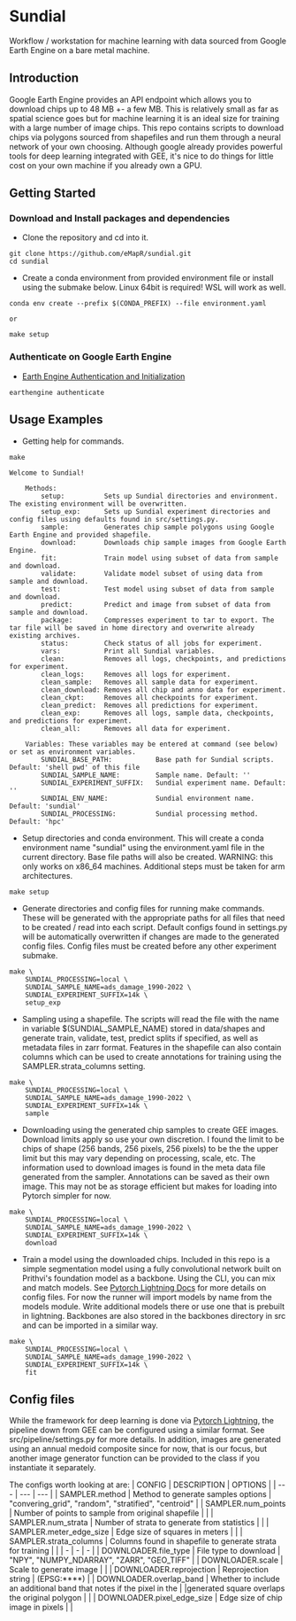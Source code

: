 # Sundial
Workflow / workstation for machine learning with data sourced from Google Earth Engine on a bare metal machine.

## Introduction

Google Earth Engine provides an API endpoint which allows you to download chips up to 48 MB +- a few MB. This is relatively small as far as spatial science goes but for machine learning it is an ideal size for training with a large number of image chips. This repo contains scripts to download chips via polygons sourced from shapefiles and run them through a neural network of your own choosing. Although google already provides powerful tools for deep learning integrated with GEE, it's nice to do things for little cost on your own machine if you already own a GPU.

## Getting Started

### Download and Install packages and dependencies

- Clone the repository and cd into it. 

```Shell
git clone https://github.com/eMapR/sundial.git
cd sundial
```

- Create a conda environment from provided environment file or install using the submake below. Linux 64bit is required! WSL will work as well.

```Shell
conda env create --prefix $(CONDA_PREFIX) --file environment.yaml

or 

make setup
```

### Authenticate on Google Earth Engine

- [Earth Engine Authentication and Initialization](https://developers.google.com/earth-engine/guides/auth)

```Shell
earthengine authenticate
```

## Usage Examples

- Getting help for commands.

```console
make

Welcome to Sundial!

    Methods:
        setup:          Sets up Sundial directories and environment. The existing environment will be overwritten.
        setup_exp:      Sets up Sundial experiment directories and config files using defaults found in src/settings.py.
        sample:         Generates chip sample polygons using Google Earth Engine and provided shapefile.
        download:       Downloads chip sample images from Google Earth Engine.
        fit:            Train model using subset of data from sample and download.
        validate:       Validate model subset of using data from sample and download.
        test:           Test model using subset of data from sample and download.
        predict:        Predict and image from subset of data from sample and download.
        package:        Compresses experiment to tar to export. The tar file will be saved in home directory and overwrite already existing archives.
        status:         Check status of all jobs for experiment.
        vars:           Print all Sundial variables.
        clean:          Removes all logs, checkpoints, and predictions for experiment.
        clean_logs:     Removes all logs for experiment.
        clean_sample:   Removes all sample data for experiment.
        clean_download: Removes all chip and anno data for experiment.
        clean_ckpt:     Removes all checkpoints for experiment.
        clean_predict:  Removes all predictions for experiment.
        clean_exp:      Removes all logs, sample data, checkpoints, and predictions for experiment.
        clean_all:      Removes all data for experiment.

    Variables: These variables may be entered at command (see below) or set as environment variables. 
        SUNDIAL_BASE_PATH:           Base path for Sundial scripts. Default: 'shell pwd' of this file
        SUNDIAL_SAMPLE_NAME:         Sample name. Default: ''
        SUNDIAL_EXPERIMENT_SUFFIX:   Sundial experiment name. Default: ''
        SUNDIAL_ENV_NAME:            Sundial environment name. Default: 'sundial'
        SUNDIAL_PROCESSING:          Sundial processing method. Default: 'hpc'
```

- Setup directories and conda environment. This will create a conda environment name "sundial" using the environment.yaml file in the current directory. Base file paths will also be created. WARNING: this only works on x86_64 machines. Additional steps must be taken for arm architectures. 
```console
make setup
```

- Generate directories and config files for running make commands. These will be generated with the appropriate paths for all files that need to be created / read into each script. Default configs found in settings.py will be automatically overwritten if changes are made to the generated config files. Config files must be created before any other experiment submake.
```console
make \
    SUNDIAL_PROCESSING=local \
    SUNDIAL_SAMPLE_NAME=ads_damage_1990-2022 \
    SUNDIAL_EXPERIMENT_SUFFIX=14k \
    setup_exp
```

- Sampling using a shapefile. The scripts will read the file with the name in variable $(SUNDIAL_SAMPLE_NAME) stored in data/shapes and generate train, validate, test, predict splits if specified, as well as metadata files in zarr format. Features in the shapefile can also contain columns which can be used to create annotations for training using the SAMPLER.strata_columns setting.
```console
make \
    SUNDIAL_PROCESSING=local \
    SUNDIAL_SAMPLE_NAME=ads_damage_1990-2022 \
    SUNDIAL_EXPERIMENT_SUFFIX=14k \
    sample
```

- Downloading using the generated chip samples to create GEE images. Download limits apply so use your own discretion. I found the limit to be chips of shape (256 bands, 256 pixels, 256 pixels) to be the the upper limit but this may vary depending on processing, scale, etc. The information used to download images is found in the meta data file generated from the sampler. Annotations can be saved as their own image. This may not be as storage efficient but makes for loading into Pytorch simpler for now.
```console
make \
    SUNDIAL_PROCESSING=local \
    SUNDIAL_SAMPLE_NAME=ads_damage_1990-2022 \
    SUNDIAL_EXPERIMENT_SUFFIX=14k \
    download
```

- Train a model using the downloaded chips. Included in this repo is a simple segmentation model using a fully convolutional network built on Prithvi's foundation model as a backbone. Using the CLI, you can mix and match models. See [Pytorch Lightning Docs](https://lightning.ai/docs/pytorch/stable/cli/lightning_cli.html) for more details on config files. For now the runner will import models by name from the models module. Write additional models there or use one that is prebuilt in lightning. Backbones are also stored in the backbones directory in src and can be imported in a similar way.
```console
make \
    SUNDIAL_PROCESSING=local \
    SUNDIAL_SAMPLE_NAME=ads_damage_1990-2022 \
    SUNDIAL_EXPERIMENT_SUFFIX=14k \
    fit
```

## Config files

While the framework for deep learning is done via [Pytorch Lightning](https://lightning.ai/docs/pytorch/stable/cli/lightning_cli.html), the pipeline down from GEE can be configured using a similar format. See src/pipeline/settings.py for more details. In addition, images are generated using an annual medoid composite since for now, that is our focus, but another image generator function can be provided to the class if you instantiate it separately.

The configs worth looking at are:
| CONFIG | DESCRIPTION | OPTIONS |
| --- | --- | --- |
| SAMPLER.method | Method to generate samples options | "convering_grid", "random", "stratified", "centroid" |
| SAMPLER.num_points | Number of points to sample from original shapefile | |
| SAMPLER.num_strata | Number of strata to generate from statistics | |
| SAMPLER.meter_edge_size | Edge size of squares in meters | |
| SAMPLER.strata_columns | Columns found in shapefile to generate strata for training | |
| - | - | - |
| DOWNLOADER.file_type | File type to download | "NPY", "NUMPY_NDARRAY", "ZARR", "GEO_TIFF" |
| DOWNLOADER.scale | Scale to generate image | |
| DOWNLOADER.reprojection | Reprojection string | (EPSG:****) |
| DOWNLOADER.overlap_band | Whether to include an additional band that notes if the pixel in the | |generated square overlaps the original polygon | |
| DOWNLOADER.pixel_edge_size | Edge size of chip image in pixels | |
